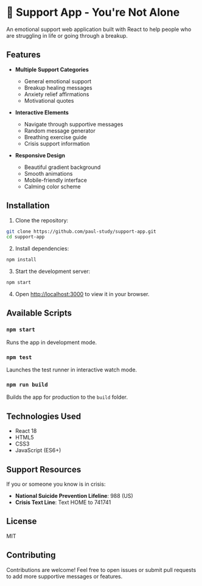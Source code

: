 # 💙 Support App - You're Not Alone

An emotional support web application built with React to help people who are struggling in life or going through a breakup.

## Features

- **Multiple Support Categories**
  - General emotional support
  - Breakup healing messages
  - Anxiety relief affirmations
  - Motivational quotes

- **Interactive Elements**
  - Navigate through supportive messages
  - Random message generator
  - Breathing exercise guide
  - Crisis support information

- **Responsive Design**
  - Beautiful gradient background
  - Smooth animations
  - Mobile-friendly interface
  - Calming color scheme

## Installation

1. Clone the repository:
```bash
git clone https://github.com/paul-study/support-app.git
cd support-app
```

2. Install dependencies:
```bash
npm install
```

3. Start the development server:
```bash
npm start
```

4. Open [http://localhost:3000](http://localhost:3000) to view it in your browser.

## Available Scripts

### `npm start`
Runs the app in development mode.

### `npm test`
Launches the test runner in interactive watch mode.

### `npm run build`
Builds the app for production to the `build` folder.

## Technologies Used

- React 18
- HTML5
- CSS3
- JavaScript (ES6+)

## Support Resources

If you or someone you know is in crisis:
- **National Suicide Prevention Lifeline**: 988 (US)
- **Crisis Text Line**: Text HOME to 741741

## License

MIT

## Contributing

Contributions are welcome! Feel free to open issues or submit pull requests to add more supportive messages or features.
